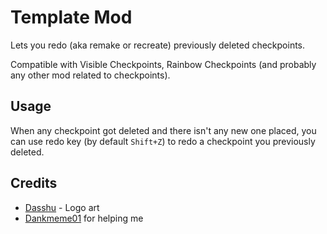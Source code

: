 # Template Mod

Lets you <cl>redo</c> (aka remake or recreate) previously <cr>deleted</c> <cg>checkpoints</c>.

Compatible with Visible Checkpoints, <cr>R</c><co>a</c><cg>i</c><cy>n</c><cj>b</c><ca>o</c><cp>w</c> Checkpoints (and probably any other mod related to checkpoints).

## Usage

When any checkpoint got deleted and there isn't any new one placed, you can use redo key (by default `Shift+Z`) to redo a checkpoint you previously deleted.

## Credits

- [Dasshu](user:1975253) - Logo art
- [Dankmeme01](https://github.com/dankmeme01) for helping me
